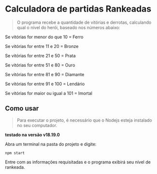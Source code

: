 # Calculadora de partidas Rankeadas

> O programa recebe a quantidade de vitórias e derrotas, calculando qual o nível do herói, baseado nos números abaixo:

Se vitórias for menor do que 10 = Ferro

Se vitórias for entre 11 e 20 = Bronze

Se vitórias for entre 21 e 50 = Prata

Se vitórias for entre 51 e 80 = Ouro

Se vitórias for entre 81 e 90 = Diamante

Se vitórias for entre 91 e 100 = Lendário

Se vitórias for maior ou igual a 101 = Imortal

## Como usar

> Para executar o projeto, é necessário que o Nodejs esteja instalado no seu computador.

**testado na versão v18.19.0**

Abra um terminal na pasta do projeto e digite:

```node
npm start
```

Entre com as informações requisitadas e o programa exibirá seu nível de rankeada.
